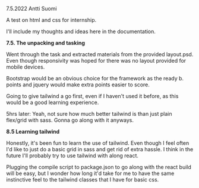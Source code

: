 7.5.2022
Antti Suomi


A test on html and css for internship.

I'll include my thoughts and ideas here in the documentation.

**7.5. The unpacking and tasking**

Went through the task and extracted materials from the provided layout.psd. Even though responsivity was hoped for there was no layout provided for mobile devices.

Bootstrap would be an obvious choice for the framework as the ready b. points and jquery would make extra points easier to score.

Going to give tailwind a go first, even if I haven't used it before, as this would be a good learning experience.

5hrs later: Yeah, not sure how much better tailwind is than just plain flex/grid with sass.
Gonna go along with it anyways.

**8.5 Learning tailwind**

Honestly, it's been fun to learn the use of tailwind.
Even though I feel often I'd like to just do a basic grid in sass and get rid of extra hassle. I think in the future I'll probably try to use tailwind with along react.

Plugging the compile script to package.json to go along with the react build will be easy, but I wonder how long it'd take for me to have the same instinctive feel to the tailwind classes that I have for basic css.

